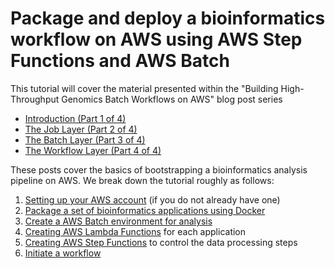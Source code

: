 # Package and deploy a bioinformatics workflow on AWS using AWS Step Functions and AWS Batch

This tutorial will cover the material presented within the "Building High-Throughput Genomics Batch Workflows on AWS" blog post series

* [Introduction (Part 1 of 4)](https://aws.amazon.com/blogs/compute/building-high-throughput-genomics-batch-workflows-on-aws-introduction-part-1-of-4/)
* [The Job Layer (Part 2 of 4)](https://aws.amazon.com/blogs/compute/building-high-throughput-genomics-batch-workflows-on-aws-job-layer-part-2-of-4/)
* [The Batch Layer (Part 3 of 4)](https://aws.amazon.com/blogs/compute/building-high-throughput-genomic-batch-workflows-on-aws-batch-layer-part-3-of-4/)
* [The Workflow Layer (Part 4 of 4)](https://aws.amazon.com/blogs/compute/building-high-throughput-genomics-batch-workflows-on-aws-workflow-layer-part-4-of-4/)

These posts cover the basics of bootstrapping a bioinformatics analysis pipeline on AWS. We break down the tutorial roughly as follows:

1. [Setting up your AWS account](./doc/00-account-setup.md) (if you do not already have one)
2. [Package a set of bioinformatics applications using Docker](./doc/01-creating-docker-images.md)
3. [Create a AWS Batch environment for analysis](./doc/02-creating-batch-env.md)
4. [Creating AWS Lambda Functions](./doc/03-creating-lambda-functions.md) for each application
5. [Creating AWS  Step Functions](./doc/04-creating-step-functions.md) to control the data processing steps
6. [Initiate a workflow](./doc/05-initiate-worflow.md)
